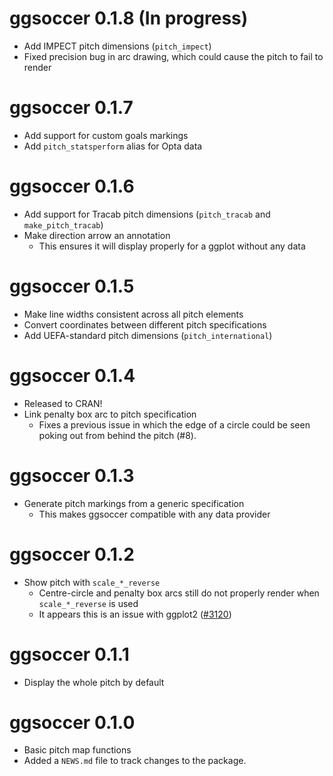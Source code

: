 # ggsoccer 0.1.8 (In progress)

-   Add IMPECT pitch dimensions (`pitch_impect`)
-   Fixed precision bug in arc drawing, which could cause the pitch to fail to render

# ggsoccer 0.1.7

-   Add support for custom goals markings
-   Add `pitch_statsperform` alias for Opta data

# ggsoccer 0.1.6

-   Add support for Tracab pitch dimensions (`pitch_tracab` and `make_pitch_tracab`)
-   Make direction arrow an annotation
    -   This ensures it will display properly for a ggplot without any data

# ggsoccer 0.1.5

-   Make line widths consistent across all pitch elements
-   Convert coordinates between different pitch specifications
-   Add UEFA-standard pitch dimensions (`pitch_international`)

# ggsoccer 0.1.4

-   Released to CRAN!
-   Link penalty box arc to pitch specification
    -   Fixes a previous issue in which the edge of a circle could be seen poking out from behind the pitch (#8).

# ggsoccer 0.1.3

-   Generate pitch markings from a generic specification
    -   This makes ggsoccer compatible with any data provider

# ggsoccer 0.1.2

-   Show pitch with `scale_*_reverse`
    -   Centre-circle and penalty box arcs still do not properly render when `scale_*_reverse` is used
    -   It appears this is an issue with ggplot2 ([#3120](https://github.com/tidyverse/ggplot2/issues/3120))

# ggsoccer 0.1.1

-   Display the whole pitch by default

# ggsoccer 0.1.0

-   Basic pitch map functions
-   Added a `NEWS.md` file to track changes to the package.
